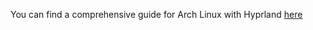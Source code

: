 You can find a comprehensive guide for Arch Linux with Hyprland [here](https://sudostart.netlify.app/posts/arch-linux-guide/)
